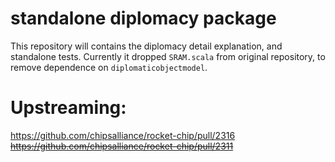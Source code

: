 # standalone diplomacy package

This repository will contains the diplomacy detail explanation, and standalone tests.
Currently it dropped `SRAM.scala` from original repository, to remove dependence on `diplomaticobjectmodel`.

# Upstreaming:
https://github.com/chipsalliance/rocket-chip/pull/2316  
<del>https://github.com/chipsalliance/rocket-chip/pull/2311</del>
